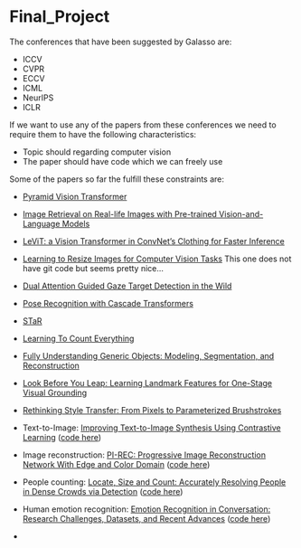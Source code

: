 # Final_Project

The conferences that have been suggested by Galasso are:

 - ICCV
 - CVPR
 - ECCV
 - ICML
 - NeurIPS
 - ICLR

If we want to use any of the papers from these conferences we need to require them to have the following characteristics:

 - Topic should regarding computer vision
 - The paper should have code which we can freely use

Some of the papers so far the fulfill these constraints are:

 - [Pyramid Vision Transformer](https://openaccess.thecvf.com/content/ICCV2021/papers/Wang_Pyramid_Vision_Transformer_A_Versatile_Backbone_for_Dense_Prediction_Without_ICCV_2021_paper.pdf)
 - [Image Retrieval on Real-life Images with Pre-trained
Vision-and-Language Models](https://openaccess.thecvf.com/content/ICCV2021/papers/Liu_Image_Retrieval_on_Real-Life_Images_With_Pre-Trained_Vision-and-Language_Models_ICCV_2021_paper.pdf)
 - [LeViT: a Vision Transformer in ConvNet’s Clothing for Faster Inference](https://openaccess.thecvf.com/content/ICCV2021/papers/Graham_LeViT_A_Vision_Transformer_in_ConvNets_Clothing_for_Faster_Inference_ICCV_2021_paper.pdf)
 - [Learning to Resize Images for Computer Vision Tasks](https://openaccess.thecvf.com/content/ICCV2021/papers/Talebi_Learning_To_Resize_Images_for_Computer_Vision_Tasks_ICCV_2021_paper.pdf) This one does not have git code but seems pretty nice...
 - [Dual Attention Guided Gaze Target Detection in the Wild](https://openaccess.thecvf.com/content/CVPR2021/papers/Fang_Dual_Attention_Guided_Gaze_Target_Detection_in_the_Wild_CVPR_2021_paper.pdf)
 - [Pose Recognition with Cascade Transformers](https://openaccess.thecvf.com/content/CVPR2021/papers/Li_Pose_Recognition_With_Cascade_Transformers_CVPR_2021_paper.pdf)
 - [STaR](https://openaccess.thecvf.com/content/CVPR2021/papers/Yuan_STaR_Self-Supervised_Tracking_and_Reconstruction_of_Rigid_Objects_in_Motion_CVPR_2021_paper.pdf)
 - [Learning To Count Everything](https://openaccess.thecvf.com/content/CVPR2021/papers/Ranjan_Learning_To_Count_Everything_CVPR_2021_paper.pdf)
 - [Fully Understanding Generic Objects:
Modeling, Segmentation, and Reconstruction](https://openaccess.thecvf.com/content/CVPR2021/papers/Liu_Fully_Understanding_Generic_Objects_Modeling_Segmentation_and_Reconstruction_CVPR_2021_paper.pdf)
 - [Look Before You Leap: Learning Landmark Features
for One-Stage Visual Grounding](https://openaccess.thecvf.com/content/CVPR2021/papers/Huang_Look_Before_You_Leap_Learning_Landmark_Features_for_One-Stage_Visual_CVPR_2021_paper.pdf)
 - [Rethinking Style Transfer: From Pixels to Parameterized Brushstrokes](https://openaccess.thecvf.com/content/CVPR2021/papers/Kotovenko_Rethinking_Style_Transfer_From_Pixels_to_Parameterized_Brushstrokes_CVPR_2021_paper.pdf)
 
- Text-to-Image: [Improving Text-to-Image Synthesis Using Contrastive Learning](https://arxiv.org/pdf/2107.02423v1.pdf) ([code here](https://github.com/huiyegit/T2I_CL))

-  Image reconstruction: [PI-REC: Progressive Image Reconstruction Network With Edge and Color
Domain](https://arxiv.org/pdf/1903.10146v1.pdf) ([code here](https://github.com/youyuge34/PI-REC))

- People counting: [Locate, Size and Count: Accurately Resolving
People in Dense Crowds via Detection](https://arxiv.org/pdf/1906.07538v3.pdf) ([code here](https://github.com/val-iisc/lsc-cnn))

- Human emotion recognition: [Emotion Recognition in Conversation: Research
Challenges, Datasets, and Recent Advances](https://arxiv.org/pdf/1905.02947v1.pdf) ([code here](https://github.com/declare-lab/conv-emotion))

- 





